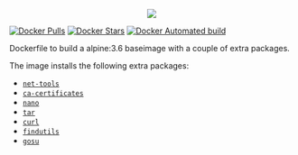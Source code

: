 <p align="center">
    <a href="https://alpinelinux.org" target="_blank">
        <img src="https://alpinelinux.org/alpinelinux-logo.svg">
    </a>
</p>

[![Docker Pulls](https://img.shields.io/docker/pulls/dockage/alpine.svg?style=flat)](https://hub.docker.com/r/dockage/alpine/) [![Docker Stars](https://img.shields.io/docker/stars/dockage/alpine.svg?style=flat)](https://hub.docker.com/r/dockage/alpine/) [![Docker Automated build](https://img.shields.io/docker/automated/dockage/alpine.svg?style=flat)](https://hub.docker.com/r/dockage/alpine/)

Dockerfile to build a alpine:3.6 baseimage with a couple of extra packages.

The image installs the following extra packages:

- [`net-tools`](https://pkgs.alpinelinux.org/package/v3.6/main/x86_64/net-tools)
- [`ca-certificates`](https://pkgs.alpinelinux.org/package/v3.6/main/x86_64/ca-certificates)
- [`nano`](https://pkgs.alpinelinux.org/package/v3.6/main/x86_64/nano)
- [`tar`](https://pkgs.alpinelinux.org/package/v3.6/main/x86_64/tar)
- [`curl`](https://pkgs.alpinelinux.org/package/v3.6/main/x86_64/curl)
- [`findutils`](https://pkgs.alpinelinux.org/package/v3.6/main/x86_64/findutils)
- [`gosu`](https://github.com/tianon/gosu)
